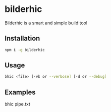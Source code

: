 # bilderhic
Bilderhic is a smart and simple build tool

## Installation
```bash
npm i -g bilderhic
```

## Usage
```bash
bhic <file> [-vb or --verbose] [-d or --debug]
```

## Examples
bhic pipe.txt